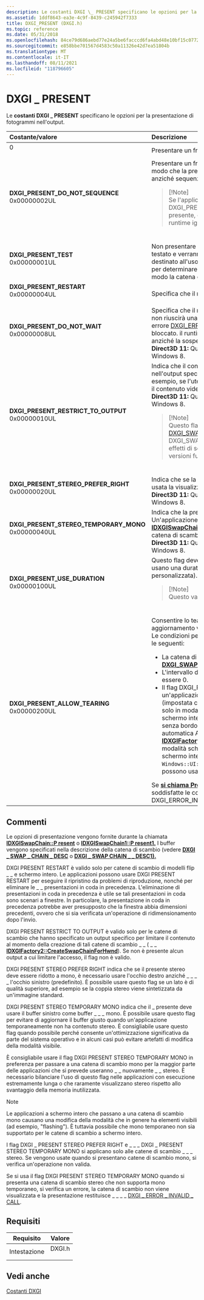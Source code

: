 ```yaml
---
description: Le costanti DXGI \_ PRESENT specificano le opzioni per la presentazione di fotogrammi nell'output.
ms.assetid: 1ddf8643-ea3e-4c9f-8439-c245942f7333
title: DXGI_PRESENT (DXGI.h)
ms.topic: reference
ms.date: 05/31/2018
ms.openlocfilehash: 84ce79d686aebd77e24a5be6facccd6fa4abd48e10bf15c07729a8ff6a0397bc
ms.sourcegitcommit: e858bbe701567d4583c50a11326e42d7ea51804b
ms.translationtype: MT
ms.contentlocale: it-IT
ms.lasthandoff: 08/11/2021
ms.locfileid: "118796605"
---
```

# <a name="dxgi_present"></a>DXGI \_ PRESENT

Le **costanti DXGI \_ PRESENT** specificano le opzioni per la presentazione di fotogrammi nell'output.



<table>
<colgroup>
<col style="width: 50%" />
<col style="width: 50%" />
</colgroup>
<thead>
<tr class="header">
<th style="text-align: left;">Costante/valore</th>
<th style="text-align: left;">Descrizione</th>
</tr>
</thead>
<tbody>
<tr class="odd">
<td style="text-align: left;"><span></span><dl> <dt><strong></strong></dt><dt>0</dt> </dl></td>
<td style="text-align: left;">Presentare un frame da ogni buffer (a partire dal buffer corrente) all'output.<br/></td>
</tr>
<tr class="even">
<td style="text-align: left;"><span id="DXGI_PRESENT_DO_NOT_SEQUENCE"></span><span id="dxgi_present_do_not_sequence"></span><dl> <dt><strong>DXGI_PRESENT_DO_NOT_SEQUENCE</strong></dt> <dt>0x00000002UL</dt> </dl></td>
<td style="text-align: left;">Presentare un frame dal buffer corrente all'output. Usare questo flag in modo che la presentazione possa usare la sincronizzazione verticale vuota anziché sequenziare i buffer nella catena nel modo consueto.<br/>
<blockquote>
[!Note]<br />
Se l'applicazione chiamante imposta la costante DXGI_PRESENT_DO_NOT_SEQUENCE alla prima operazione presente, ovvero quando non è presente alcun buffer corrente, il runtime ignora l'operazione corrente e non chiama il driver.
</blockquote>
<br/></td>
</tr>
<tr class="odd">
<td style="text-align: left;"><span id="DXGI_PRESENT_TEST"></span><span id="dxgi_present_test"></span><dl> <dt><strong>DXGI_PRESENT_TEST</strong></dt> <dt>0x00000001UL</dt> </dl></td>
<td style="text-align: left;">Non presentare il frame nell'output. Lo stato della catena di scambio verrà testato e verranno restituiti gli errori appropriati. DXGI_PRESENT_TEST è destinato all'uso solo quando si passa dallo stato di inattività; non usarlo per determinare quando passare allo stato di inattività perché in questo modo la catena di scambio non può uscire dalla modalità schermo intero.<br/></td>
</tr>
<tr class="even">
<td style="text-align: left;"><span id="DXGI_PRESENT_RESTART"></span><span id="dxgi_present_restart"></span><dl> <dt><strong>DXGI_PRESENT_RESTART</strong></dt> <dt>0x00000004UL</dt> </dl></td>
<td style="text-align: left;">Specifica che il runtime scarterà i file in attesa in coda.<br/></td>
</tr>
<tr class="odd">
<td style="text-align: left;"><span id="DXGI_PRESENT_DO_NOT_WAIT"></span><span id="dxgi_present_do_not_wait"></span><dl> <dt><strong>DXGI_PRESENT_DO_NOT_WAIT</strong></dt> <dt>0x00000008UL</dt> </dl></td>
<td style="text-align: left;">Specifica che il runtime avrà esito negativo per la presentazione ,ovvero non riuscirà una chiamata a <a href="/windows/desktop/api/DXGI1_2/nf-dxgi1_2-idxgiswapchain1-present1"><strong>IDXGISwapChain1::P resent1</strong></a>) con il codice di errore <a href="dxgi-error.md">DXGI_ERROR_WAS_STILL_DRAWING</a> se il thread chiamante è bloccato. il runtime restituisce DXGI_ERROR_WAS_STILL_DRAWING anziché la sospensione fino a quando la dipendenza non viene risolta.<br/> <strong>Direct3D 11:</strong> Questo valore di enumerazione è supportato a partire da Windows 8.<br/></td>
</tr>
<tr class="even">
<td style="text-align: left;"><span id="DXGI_PRESENT_RESTRICT_TO_OUTPUT"></span><span id="dxgi_present_restrict_to_output"></span><dl> <dt><strong>DXGI_PRESENT_RESTRICT_TO_OUTPUT</strong></dt> <dt>0x00000010UL</dt> </dl></td>
<td style="text-align: left;">Indica che il contenuto della presentazione verrà visualizzato solo nell'output specifico. Il contenuto non sarà visibile in altri output. Ad esempio, se l'utente tenta di spostare il contenuto video in un altro output, il contenuto video non sarà visibile. <br/> <strong>Direct3D 11:</strong> Questo valore di enumerazione è supportato a partire da Windows 8. <br/>
<blockquote>
[!Note]<br />
Questo flag deve essere usato solo con l'effetto <a href="/windows/desktop/api/DXGI/ne-dxgi-dxgi_swap_effect">swap DXGI_SWAP_EFFECT_FLIP_SEQUENTIAL</a> o DXGI_SWAP_EFFECT_FLIP_DISCARD. L'uso di questo flag <em>con altri</em> effetti di scambio è deprecato e potrebbe non funzionare nelle versioni future di Windows.
</blockquote>
<br/></td>
</tr>
<tr class="odd">
<td style="text-align: left;"><span id="DXGI_PRESENT_STEREO_PREFER_RIGHT"></span><span id="dxgi_present_stereo_prefer_right"></span><dl> <dt><strong>DXGI_PRESENT_STEREO_PREFER_RIGHT</strong></dt> <dt>0x00000020UL</dt> </dl></td>
<td style="text-align: left;">Indica che se la presentazione stereo deve essere ridotta a mono, viene usata la visualizzazione dell'occhio destro anziché quella a sinistra.<br/> <strong>Direct3D 11:</strong> Questo valore di enumerazione è supportato a partire da Windows 8.<br/></td>
</tr>
<tr class="even">
<td style="text-align: left;"><span id="DXGI_PRESENT_STEREO_TEMPORARY_MONO"></span><span id="dxgi_present_stereo_temporary_mono"></span><dl> <dt><strong>DXGI_PRESENT_STEREO_TEMPORARY_MONO</strong></dt> <dt>0x00000040UL</dt> </dl></td>
<td style="text-align: left;">Indica che la presentazione deve usare il buffer sinistro come buffer mono. Un'applicazione chiama il <a href="/windows/desktop/api/DXGI1_2/nf-dxgi1_2-idxgiswapchain1-istemporarymonosupported"><strong>metodo IDXGISwapChain1::IsTemporaryMonoSupported</strong></a> per determinare se una catena di scambio supporta &quot; mono &quot; temporaneo.<br/> <strong>Direct3D 11:</strong> Questo valore di enumerazione è supportato a partire da Windows 8.<br/></td>
</tr>
<tr class="odd">
<td style="text-align: left;"><span id="DXGI_PRESENT_USE_DURATION"></span><span id="dxgi_present_use_duration"></span><dl> <dt><strong>DXGI_PRESENT_USE_DURATION</strong></dt> <dt>0x00000100UL</dt> </dl></td>
<td style="text-align: left;">Questo flag deve essere impostato dalle app multimediali che attualmente usano una durata attuale personalizzata (frequenza di aggiornamento personalizzata). Vedere <a href="/windows/desktop/api/dxgi1_3/nn-dxgi1_3-idxgiswapchainmedia"><strong>IDXGISwapChainMedia</strong></a>.<br/>
<blockquote>
[!Note]<br />
Questo valore è supportato a partire da Windows 8.1.
</blockquote>
<br/></td>
</tr>
<tr class="even">
<td style="text-align: left;"><span id="DXGI_PRESENT_ALLOW_TEARING"></span><span id="dxgi_present_allow_tearing"></span><dl> <dt><strong>DXGI_PRESENT_ALLOW_TEARING</strong></dt> <dt>0x00000200UL</dt> </dl></td>
<td style="text-align: left;">Consentire lo tearing è un requisito di visualizzazione della frequenza di aggiornamento variabile.<br/> Le condizioni per l'DXGI_PRESENT_ALLOW_TEARING durante Present sono le seguenti:<br/>
<ul>
<li>La catena di scambio deve essere creata con il flag <a href="/windows/desktop/api/dxgi/ne-dxgi-dxgi_swap_chain_flag"><strong>DXGI_SWAP_CHAIN_FLAG_ALLOW_TEARING</strong></a> di scambio.</li>
<li>L'intervallo di sincronizzazione passato <a href="/windows/desktop/api/DXGI/nf-dxgi-idxgiswapchain-present"><strong>a Present</strong></a> <a href="/windows/desktop/api/DXGI1_2/nf-dxgi1_2-idxgiswapchain1-present1"><strong>(o Present1)</strong></a>deve essere 0.</li>
<li>Il flag DXGI_PRESENT_ALLOW_TEARING non può essere usato in un'applicazione attualmente in modalità esclusiva a schermo intero (impostata chiamando <a href="/windows/desktop/api/DXGI/nf-dxgi-idxgiswapchain-setfullscreenstate"><strong>SetFullscreenState(TRUE)</strong></a>). Può essere usato solo in modalità finestra. Per usare questo flag nelle app Win32 a schermo intero, l'applicazione deve essere presente in una finestra senza bordo a schermo intero e disabilitare la commutazione automatica ALT+INVIO a schermo intero tramite <a href="/windows/desktop/api/DXGI/nf-dxgi-idxgifactory-makewindowassociation"><strong>IDXGIFactory::MakeWindowAssociation</strong></a>. Le app UWP che entrano in modalità schermo intero chiamando sono finestre senza bordo a schermo intero e <code>Windows::UI::ViewManagement::ApplicationView::TryEnterFullscreen()</code> possono usare il flag .</li>
</ul>
Se <a href="/windows/desktop/api/DXGI/nf-dxgi-idxgiswapchain-present"><strong>si chiama Present</strong></a> <a href="/windows/desktop/api/DXGI1_2/nf-dxgi1_2-idxgiswapchain1-present1"><strong>(o Present1)</strong></a>con questo flag e non vengono soddisfatte le condizioni precedenti, verrà restituito un DXGI_ERROR_INVALID_CALL errore all'applicazione chiamante.<br/></td>
</tr>
</tbody>
</table>



## <a name="remarks"></a>Commenti

Le opzioni di presentazione vengono fornite durante la chiamata [**IDXGISwapChain::P resent**](/windows/desktop/api/DXGI/nf-dxgi-idxgiswapchain-present) o [**IDXGISwapChain1::P resent1.**](/windows/desktop/api/DXGI1_2/nf-dxgi1_2-idxgiswapchain1-present1) I buffer vengono specificati nella descrizione della catena di scambio (vedere [**DXGI \_ SWAP \_ CHAIN \_ DESC**](/windows/desktop/api/DXGI/ns-dxgi-dxgi_swap_chain_desc) o [**DXGI \_ SWAP CHAIN \_ \_ DESC1).**](/windows/desktop/api/DXGI1_2/ns-dxgi1_2-dxgi_swap_chain_desc1)

DXGI PRESENT RESTART è valido solo per catene di scambio di modelli flip \_ \_ e schermo intero. Le applicazioni possono usare DXGI PRESENT RESTART per eseguire il ripristino da problemi di riproduzione, nonché per eliminare le \_ \_ presentazioni in coda in precedenza. L'eliminazione di presentazioni in coda in precedenza è utile se tali presentazioni in coda sono scenari a finestre. In particolare, la presentazione in coda in precedenza potrebbe aver presupposto che la finestra abbia dimensioni precedenti, ovvero che si sia verificata un'operazione di ridimensionamento dopo l'invio.

DXGI PRESENT RESTRICT TO OUTPUT è valido solo per le catene di scambio che hanno specificato un output specifico per limitare il contenuto al momento della creazione di tali catene di scambio \_ \_ ( \_ \_ [**IDXGIFactory2::CreateSwapChainForHwnd**](/windows/desktop/api/DXGI1_2/nf-dxgi1_2-idxgifactory2-createswapchainforhwnd)). Se non è presente alcun output a cui limitare l'accesso, il flag non è valido.

DXGI PRESENT STEREO PREFER RIGHT indica che se il presente stereo deve essere ridotto a mono, è necessario usare l'occhio destro anziché \_ \_ \_ \_ l'occhio sinistro (predefinito). È possibile usare questo flag se un lato è di qualità superiore, ad esempio se la coppia stereo viene sintetizzata da un'immagine standard.

DXGI PRESENT STEREO TEMPORARY MONO indica che il \_ presente deve usare il buffer sinistro come buffer \_ \_ \_ mono. È possibile usare questo flag per evitare di aggiornare il buffer giusto quando un'applicazione temporaneamente non ha contenuto stereo. È consigliabile usare questo flag quando possibile perché consente un'ottimizzazione significativa da parte del sistema operativo e in alcuni casi può evitare artefatti di modifica della modalità visibile.

È consigliabile usare il flag DXGI PRESENT STEREO TEMPORARY MONO in preferenza per passare a una catena di scambio mono per la maggior parte delle applicazioni che si prevede useranno \_ \_ nuovamente \_ \_ stereo. È necessario bilanciare l'uso di questo flag nelle applicazioni con esecuzione estremamente lunga o che raramente visualizzano stereo rispetto allo svantaggio della memoria inutilizzata.

> [!Note]  
> Le applicazioni a schermo intero che passano a una catena di scambio mono causano una modifica della modalità che in genere ha elementi visibili (ad esempio, "flashing"). È tuttavia possibile che mono temporaneo non sia supportato per le catene di scambio a schermo intero.

 

I flag DXGI \_ PRESENT STEREO PREFER RIGHT e \_ \_ \_ DXGI \_ PRESENT STEREO TEMPORARY MONO si applicano solo alle catene di scambio \_ \_ \_ stereo. Se vengono usate quando si presentano catene di scambio mono, si verifica un'operazione non valida.

Se si usa il flag DXGI PRESENT STEREO TEMPORARY MONO quando si presenta una catena di scambio stereo che non supporta mono temporaneo, si verifica un errore, la catena di scambio non viene visualizzata e la presentazione restituisce \_ \_ \_ \_ [DXGI \_ ERROR \_ INVALID \_ CALL](dxgi-error.md).

## <a name="requirements"></a>Requisiti



| Requisito | Valore |
|-------------------|-----------------------------------------------------------------------------------|
| Intestazione<br/> | <dl> <dt>DXGI.h</dt> </dl> |



## <a name="see-also"></a>Vedi anche

<dl> <dt>

[Costanti DXGI](d3d10-graphics-reference-dxgi-constants.md)
</dt> </dl>

 

 
